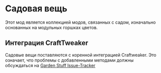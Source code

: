 # Садовая вещь
Этот мод является коллекцией модов, связанных с садом, изначально основанных на модульных горшках цветов.


## Интеграция CraftTweaker

Садовые вещи поставляются с коренной интеграцией Craftweaker. Это означает, что проблемы с добавленными методами должны обсуждаться на [Garden Stuff Issue-Tracker](https://github.com/jaquadro/GardenCollection/issues)
